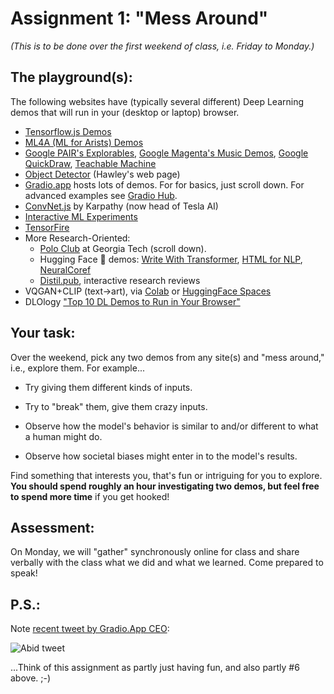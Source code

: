 # Assignment 1: "Mess Around"

*(This is to be done over the first weekend of class, i.e. Friday to Monday.)* 


## The playground(s):

The following websites have (typically several different) Deep Learning demos that will run in your (desktop or laptop) browser. 

* [Tensorflow.js Demos](https://www.tensorflow.org/js/demos)
* [ML4A (ML for Arists) Demos](https://ml4a.github.io/demos/)
* [Google PAIR's Explorables](https://pair.withgoogle.com/explorables/), [Google Magenta's Music Demos](https://magenta.tensorflow.org/demos/), [Google QuickDraw](https://quickdraw.withgoogle.com/), [Teachable Machine](https://teachablemachine.withgoogle.com/)
* [Object Detector](https://hedges.belmont.edu/objdet/) (Hawley's web page)
* [Gradio.app](https://gradio.app/) hosts lots of demos.  For for basics, just scroll down. For advanced examples see [Gradio Hub](https://gradio.app/hub).
* [ConvNet.js](https://cs.stanford.edu/people/karpathy/convnetjs/) by Karpathy (now head of Tesla AI)
* [Interactive ML Experiments](https://trekhleb.dev/machine-learning-experiments/#/)
* [TensorFire](https://tenso.rs/)
* More Research-Oriented:
  * [Polo Club](https://poloclub.github.io/) at Georgia Tech (scroll down).
  * Hugging Face 🤗 demos: [Write With Transformer](https://transformer.huggingface.co/), [HTML for NLP](https://huggingface.co/hmtl/), [NeuralCoref](https://huggingface.co/coref/)
  * [Distil.pub](https://distill.pub/), interactive research reviews
* VQGAN+CLIP (text->art), via [Colab](https://sourceful.us/doc/935/introduction-to-vqganclip) or [HuggingFace Spaces](https://huggingface.co/spaces/akhaliq/VQGAN_CLIP)
* DLOlogy ["Top 10 DL Demos to Run in Your Browser"](https://www.dlology.com/blog/top-10-deep-learning-experiences-run-on-your-browser/)



## Your task:

Over the weekend, pick any two demos from any site(s) and "mess around," i.e., explore them. For example...

* Try giving them different kinds of inputs. 

* Try to "break" them, give them crazy inputs.  

* Observe how the model's behavior is similar to and/or different to what a human might do. 
* Observe how societal biases might enter in to the model's results. 

Find something that interests you, that's fun or intriguing for you to explore. **You should spend roughly an hour investigating two demos, but feel free to spend more time** if you get hooked! 



## Assessment:

On Monday, we will "gather" synchronously online for class and share verbally with the class what we did and what we learned. Come prepared to speak! 



## P.S.: 

Note [recent tweet by Gradio.App CEO](https://twitter.com/abidlabs/status/1423067498862219267): 

![Abid tweet](https://i.imgur.com/ayd6JjR.png)

...Think of this assignment as partly just having fun, and also partly #6 above. ;-) 
